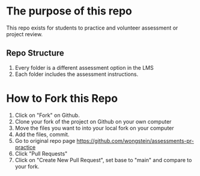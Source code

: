# The purpose of this repo

This repo exists for students to practice and volunteer assessment or project review.

## Repo Structure
1. Every folder is a different assessment option in the LMS
2. Each folder includes the assessment instructions.

# How to Fork this Repo
1. Click on "Fork" on Github.
2. Clone your fork of the project on Github on your own computer
3. Move the files you want to into your local fork on your computer
4. Add the files, commit.
5. Go to original repo page https://github.com/wongstein/assessments-pr-practice
5. Click "Pull Requests"
6. Click on "Create New Pull Request", set base to "main" and compare to your fork.
